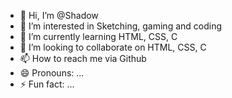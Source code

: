 - 👋 Hi, I’m @Shadow
- 👀 I’m interested in Sketching, gaming and coding
- 🌱 I’m currently learning HTML, CSS, C
- 💞️ I’m looking to collaborate on HTML, CSS, C
- 📫 How to reach me via Github
- 😄 Pronouns: ...
- ⚡ Fun fact: ...

<!---
Darkness-22105/Darkness-22105 is a ✨ special ✨ repository because its `README.md` (this file) appears on your GitHub profile.
You can click the Preview link to take a look at your changes.
--->
